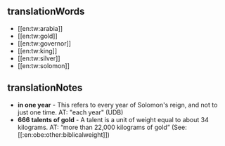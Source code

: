 ## translationWords

* [[en:tw:arabia]]
* [[en:tw:gold]]
* [[en:tw:governor]]
* [[en:tw:king]]
* [[en:tw:silver]]
* [[en:tw:solomon]]

## translationNotes

* **in one year** - This refers to every year of Solomon's reign, and not to just one time. AT: "each year" (UDB)
* **666 talents of gold** - A talent is a unit of weight equal to about 34 kilograms. AT: “more than 22,000 kilograms of gold” (See: [[:en:obe:other:biblicalweight]])
